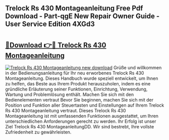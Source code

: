 ## Trelock Rs 430 Montageanleitung Free Pdf Download - Part-qgE New Repair Owner Guide - User Service Edition 4XGd3

# <h2><a href="http://df6n64.blite.top/?on=Trelock+Rs+430+Montageanleitung">🔗Download 👉🔴 Trelock Rs 430 Montageanleitung</a></h2>

[![Trelock Rs 430 Montageanleitung new download](https://i.imgur.com/lujVjoI.png)](http://df6n64.blite.top/?on=Trelock+Rs+430+Montageanleitung)
Grüße und willkommen in der Bedienungsanleitung für Ihr neu erworbenes Trelock Rs 430 Montageanleitung. Dieses Handbuch wurde speziell entwickelt, um Ihnen zu helfen, das Beste aus Ihrem Produkt herauszuholen, indem es eine gründliche Erläuterung seiner Funktionen, Einrichtung, Verwendung, Wartung und Problemlösung enthält. Machen Sie sich mit den Bedienelementen vertraut Bevor Sie beginnen, machen Sie sich mit der Position und Funktion aller Steuertasten und Einstellungen auf Ihrem Trelock Rs 430 Montageanleitung vertraut. Dieses Trelock Rs 430 Montageanleitung ist mit umfassenden Funktionen ausgestattet, um Ihren unterschiedlichen Anforderungen gerecht zu werden. Ihr Erfolg ist unser Ziel Trelock Rs 430 MontageanleitungDD. Wir sind bestrebt, Ihre vollste Zufriedenheit zu gewährleisten.
